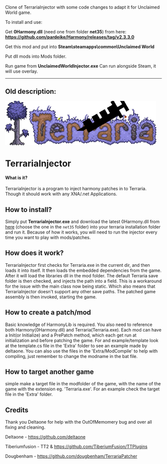 Clone of TerrariaInjector with some code changes to adapt it for Unclaimed World game. 


To install and use:

Get **0Harmony.dll** (need one from folder **net35**) from here: **https://github.com/pardeike/Harmony/releases/tag/v2.3.3.0**

Get this mod and put into **Steam\steamapps\common\Unclaimed World**

Put dll mods into Mods folder.

Run game from **UnclaimedWorldInjector.exe**
Can run alongside Steam, it will use overlay.

---
Old description:
---
![alt text](https://github.com/ConfuzzedCat/TerrariaInjector/blob/master/TerrariaInjector_Long.png?raw=true)
# TerrariaInjector
#### What is it?
TerrariaInjector is a program to inject harmony patches in to Terraria.
Though it should work with any XNA/.net Applications.

## How to install?
Simply put **TerrariaInjector.exe** and download the latest 0Harmony.dll from [here](https://github.com/pardeike/Harmony/releases/latest) (choose the one in the `net35` folder) into your terraria installation folder and run it. 
Because of how it works, you will need to run the injector every time you want to play with mods/patches.

## How does it work?
TerrariaInjector first checks for Terraria.exe in the current dir, and then loads it into itself.
It then loads the embedded dependencies from the game. After it will load the libraries dll in the mod folder.
The default Terraria save folder is then checked, and injects the path into a field. This is a workaround for the issue with the main class now being static. Which also means that TerrariaInjector doesn't support any other save paths.
The patched game assembly is then invoked, starting the game.

## How to create a patch/mod
Basic knowledge of HarmonyLib is required. You also need to reference both Harmony(0Harmony.dll) and Terraria(Terraria.exe).
Each mod can have a Init(or Initialize) and a PrePatch method, which each get run at initialization and before patching the game.
For and example/template look at the template.cs file in the 'Extra' folder to see an example made by deltaone.
You can also use the files in the 'Extra/ModCompile' to help with compiling, just remember to change the modname in the bat file.

## How to target another game
simple make a target file in the modfolder of the game, with the name of the game with the extension eg. 'Terraria.exe'. For an example check the target file in the 'Extra' folder.

## Credits
Thank you Deltaone for help with the OutOfMemomery bug and over all fixing and cleaning.

Deltaone - https://github.com/deltaone

Tiberiumfusion - TT2 & https://github.com/TiberiumFusion/TTPlugins

Dougbenham - https://github.com/dougbenham/TerrariaPatcher

